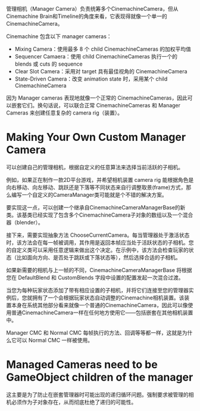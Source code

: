 管理相机（Manager Camera）负责统筹多个CinemachineCamera，但从Cinemachine Brain和Timeline的角度来看，它表现得就像一个单一的CinemachineCamera。

Cinemachine 包含以下 manager cameras：

- Mixing Camera：使用最多 8 个 child CinemachineCameras 的加权平均值
- Sequencer Camaera：使用 child CinemachineCameras 执行一个的 blends 或 cuts 的 sequence
- Clear Slot Camera：采用对 target 具有最佳视角的 CinemachineCamera
- State-Driven Camera：改变 animation state 时，采用某个 child CinemachineCamera

因为 Manager cameras 表现地就像一个正常的 CinemachineCameras，因此可以嵌套它们。换句话说，可以联合正常 CinemachineCameras 和 Manager Cameras 来创建任意复杂的 camera rig（装置）。

# Making Your Own Custom Manager Camera

可以创建自己的管理相机，根据自定义的任意算法来选择当前活跃的子相机。

例如，如果正在制作一款2D平台游戏，并希望相机装置 camera rig 能根据角色是向右移动、向左移动、跳跃还是下落等不同状态来自行调整取景(frame)方式，那么编写一个自定义的CameraManager类可能就是个不错的解决方案。

要实现这一点，可以创建一个继承自CinemachineCameraManagerBase的新类。该基类已经实现了包含多个CinemachineCamera子对象的数组以及一个混合器（blender）。

接下来，需要实现抽象方法 ChooseCurrentCamera。每当管理器处于激活状态时，该方法会在每一帧被调用，其作用是返回本帧应当处于活跃状态的子相机。您的自定义类可以采用任意逻辑来做出这个决定。在示例中，该方法会检查玩家的状态（比如面向方向、是否处于跳跃或下落状态等），然后选择合适的子相机。

如果新需要的相机与上一帧的不同，CinemachineCameraManagerBase 将根据您在 DefaultBlend 和 CustomBlends 字段中设置的配置发起一次混合过渡。

当您为每种玩家状态添加了带有相应设置的子相机，并将它们连接至您的管理器实例后，您就拥有了一个会根据玩家状态自动调整的Cinemachine相机装置。该装置本身在系统其他部分看来就像一个普通的CinemachineCamera，因此可以像使用普通CinemachineCamera一样在任何地方使用它——包括嵌套在其他相机装置中。

Manager CMC 和 Normal CMC 每帧执行的方法、回调等等都一样，这就是为什么它可以 Normal CMC 一样被使用。

# Managed Cameras need to be GameObject children of the manager

这主要是为了防止在嵌套管理器时可能出现的递归循环问题。强制要求被管理的相机必须作为子对象存在，从而彻底杜绝了递归的可能性。



